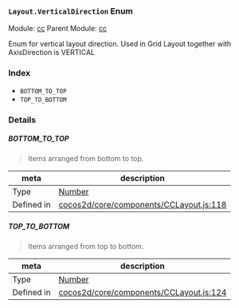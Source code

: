 ### `Layout.VerticalDirection` Enum



Module: [cc](../modules/cc.md)
Parent Module: [cc](../modules/cc.md)


Enum for vertical layout direction.
 Used in Grid Layout together with AxisDirection is VERTICAL


### Index
  - `BOTTOM_TO_TOP`
  - `TOP_TO_BOTTOM`

### Details


##### BOTTOM_TO_TOP

> Items arranged from bottom to top.

| meta | description |
|------|-------------|
| Type | <a href="https://developer.mozilla.org/en/JavaScript/Reference/Global_Objects/Number" class="crosslink external" target="_blank">Number</a> |
| Defined in | [cocos2d/core/components/CCLayout.js:118](https://github.com/cocos-creator/engine/blob/de46973d0b5edcff4f973186ce89752080cb6b7c/cocos2d/core/components/CCLayout.js#L118) |



##### TOP_TO_BOTTOM

> Items arranged from top to bottom.

| meta | description |
|------|-------------|
| Type | <a href="https://developer.mozilla.org/en/JavaScript/Reference/Global_Objects/Number" class="crosslink external" target="_blank">Number</a> |
| Defined in | [cocos2d/core/components/CCLayout.js:124](https://github.com/cocos-creator/engine/blob/de46973d0b5edcff4f973186ce89752080cb6b7c/cocos2d/core/components/CCLayout.js#L124) |


